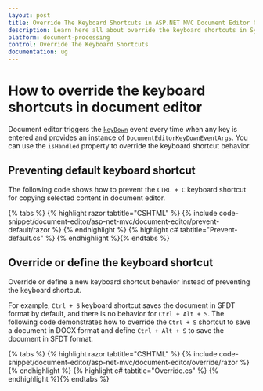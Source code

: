 ```yaml
---
layout: post
title: Override The Keyboard Shortcuts in ASP.NET MVC Document Editor Component
description: Learn here all about override the keyboard shortcuts in Syncfusion ASP.NET MVC Document Editor component of Syncfusion Essential JS 2 and more.
platform: document-processing
control: Override The Keyboard Shortcuts
documentation: ug
---
```



# How to override the keyboard shortcuts in document editor

Document editor triggers the [`keyDown`](https://help.syncfusion.com/cr/aspnetcore-js2/Syncfusion.EJ2.DocumentEditor.DocumentEditor.html#Syncfusion_EJ2_DocumentEditor_DocumentEditor_KeyDown) event every time when any key is entered and provides an instance of `DocumentEditorKeyDownEventArgs`. You can use the `isHandled` property to override the keyboard shortcut behavior.

## Preventing default keyboard shortcut

The following code shows how to prevent the `CTRL + C` keyboard shortcut for copying selected content in document editor.


{% tabs %}
{% highlight razor tabtitle="CSHTML" %}
{% include code-snippet/document-editor/asp-net-mvc/document-editor/prevent-default/razor %}
{% endhighlight %}
{% highlight c# tabtitle="Prevent-default.cs" %}
{% endhighlight %}{% endtabs %}



## Override or define the keyboard shortcut

Override or define a new keyboard shortcut behavior instead of preventing the keyboard shortcut.

For example, `Ctrl + S` keyboard shortcut saves the document in SFDT format by default, and there is no behavior for `Ctrl + Alt + S`. The following code demonstrates how to override the `Ctrl + S` shortcut to save a document in DOCX format and define `Ctrl + Alt + S` to save the document in SFDT format.


{% tabs %}
{% highlight razor tabtitle="CSHTML" %}
{% include code-snippet/document-editor/asp-net-mvc/document-editor/override/razor %}
{% endhighlight %}
{% highlight c# tabtitle="Override.cs" %}
{% endhighlight %}{% endtabs %}

